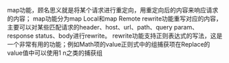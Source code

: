 map功能，顾名思义就是将某个请求进行重定向，用重定向后的内容来响应请求的内容；
map功能分为map Local和map Remote
rewrite功能重写对应的内容，主要可以对某些匹配请求的header、host、url、path、query param、response status、body进行rewrite。
rewrite功能支持正则表达式的写法，这是一个非常有用的功能；例如Math项的value正则式中的组捕获项在Replace的value值中可以使用$1~$n之类的捕获组
